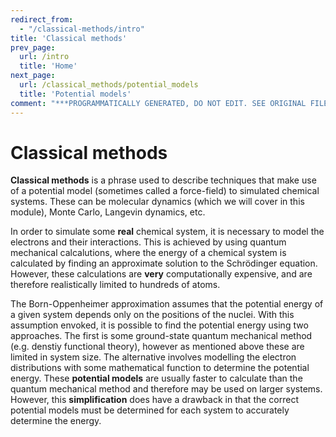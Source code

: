 ```yaml
---
redirect_from:
  - "/classical-methods/intro"
title: 'Classical methods'
prev_page:
  url: /intro
  title: 'Home'
next_page:
  url: /classical_methods/potential_models
  title: 'Potential models'
comment: "***PROGRAMMATICALLY GENERATED, DO NOT EDIT. SEE ORIGINAL FILES IN /content***"
---
```

# Classical methods

**Classical methods** is a phrase used to describe techniques that make use of a potential model (sometimes called a force-field) to simulated chemical systems.
These can be molecular dynamics (which we will cover in this module), Monte Carlo, Langevin dynamics, etc.

In order to simulate some **real** chemical system, it is necessary to model the electrons and their interactions.
This is achieved by using quantum mechanical calcalutions, where the energy of a chemical system is calculated by finding an approximate solution to the Schrödinger equation.
However, these calculations are **very** computationally expensive, and are therefore realistically limited to hundreds of atoms.

The Born-Oppenheimer approximation assumes that the potential energy of a given system depends only on the positions of the nuclei.
With this assumption envoked, it is possible to find the potential energy using two approaches.
The first is some ground-state quantum mechanical method (e.g. denstiy functional theory), however as mentioned above these are limited in system size.
The alternative involves modelling the electron distributions with some mathematical function to determine the potential energy.
These **potential models** are usually faster to calculate than the quantum mechanical method and therefore may be used on larger systems.
However, this **simplification** does have a drawback in that the correct potential models must be determined for each system to accurately determine the energy.
